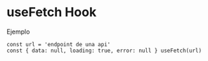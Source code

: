 # useFetch Hook

Ejemplo
```
const url = 'endpoint de una api'
const { data: null, loading: true, error: null } useFetch(url) 
```

